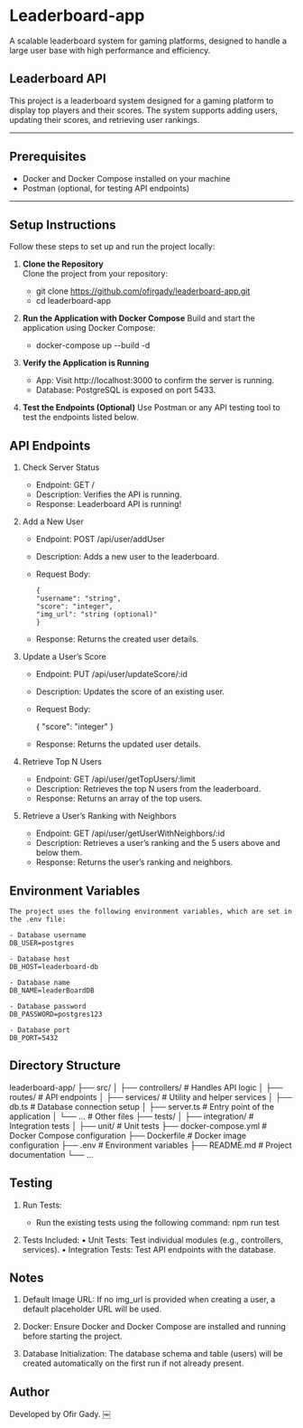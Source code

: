 # Leaderboard-app

A scalable leaderboard system for gaming platforms, designed to handle a large user base with high performance and efficiency.

## Leaderboard API

This project is a leaderboard system designed for a gaming platform to display top players and their scores. The system supports adding users, updating their scores, and retrieving user rankings.

---

## Prerequisites

- Docker and Docker Compose installed on your machine
- Postman (optional, for testing API endpoints)

---

## Setup Instructions

Follow these steps to set up and run the project locally:

1. **Clone the Repository**  
   Clone the project from your repository:

   - git clone https://github.com/ofirgady/leaderboard-app.git
   - cd leaderboard-app

2. **Run the Application with Docker Compose**
   Build and start the application using Docker Compose:

   - docker-compose up --build -d

3. **Verify the Application is Running**

   - App: Visit http://localhost:3000 to confirm the server is running.
   - Database: PostgreSQL is exposed on port 5433.

4. **Test the Endpoints (Optional)**
   Use Postman or any API testing tool to test the endpoints listed below.

## API Endpoints

1.  Check Server Status

    - Endpoint: GET /
    - Description: Verifies the API is running.
    - Response: Leaderboard API is running!

2.  Add a New User

    - Endpoint: POST /api/user/addUser
    - Description: Adds a new user to the leaderboard.
    - Request Body:

          {
          "username": "string",
          "score": "integer",
          "img_url": "string (optional)"
          }

    - Response: Returns the created user details.

3.  Update a User’s Score

    - Endpoint: PUT /api/user/updateScore/:id
    - Description: Updates the score of an existing user.
    - Request Body:

      {
      "score": "integer"
      }

    - Response: Returns the updated user details.

4.  Retrieve Top N Users

    - Endpoint: GET /api/user/getTopUsers/:limit
    - Description: Retrieves the top N users from the leaderboard.
    - Response: Returns an array of the top users.

5.  Retrieve a User’s Ranking with Neighbors

    - Endpoint: GET /api/user/getUserWithNeighbors/:id
    - Description: Retrieves a user’s ranking and the 5 users above and below them.
    - Response: Returns the user’s ranking and neighbors.

## Environment Variables

    The project uses the following environment variables, which are set in the .env file:

    - Database username
    DB_USER=postgres

    - Database host
    DB_HOST=leaderboard-db

    - Database name
    DB_NAME=leaderBoardDB

    - Database password
    DB_PASSWORD=postgres123

    - Database port
    DB_PORT=5432

## Directory Structure

leaderboard-app/
├── src/
│ ├── controllers/ # Handles API logic
│ ├── routes/ # API endpoints
│ ├── services/ # Utility and helper services
│ ├── db.ts # Database connection setup
│ ├── server.ts # Entry point of the application
│ └── ... # Other files
├── tests/
│ ├── integration/ # Integration tests
│ ├── unit/ # Unit tests
├── docker-compose.yml # Docker Compose configuration
├── Dockerfile # Docker image configuration
├── .env # Environment variables
├── README.md # Project documentation
└── ...

## Testing

1. Run Tests:

   - Run the existing tests using the following command: npm run test

2. Tests Included:
   • Unit Tests: Test individual modules (e.g., controllers, services).
   • Integration Tests: Test API endpoints with the database.

## Notes

1. Default Image URL:
   If no img_url is provided when creating a user, a default placeholder URL will be used.

2. Docker:
   Ensure Docker and Docker Compose are installed and running before starting the project.

3. Database Initialization:
   The database schema and table (users) will be created automatically on the first run if not already present.

## Author

Developed by Ofir Gady. ￼